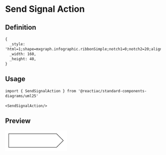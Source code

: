 # Send Signal Action

## Definition

```
{
  _style: 'html=1;shape=mxgraph.infographic.ribbonSimple;notch1=0;notch2=20;align=center;verticalAlign=middle;fontSize=14;fontStyle=0;fillColor=#FFFFFF;whiteSpace=wrap;',
  _width: 160,
  _height: 40,
}
```

## Usage

```
import { SendSignalAction } from '@reactiac/standard-components-diagrams/uml25'

<SendSignalAction/>
```

## Preview

<img src="./send-signal-action.png" width="200"/>

